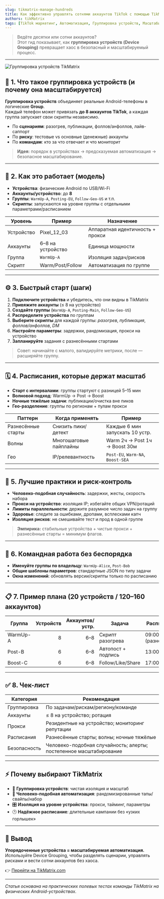 ```yaml
---
slug: tikmatrix-manage-hundreds
title: Как эффективно управлять сотнями аккаунтов TikTok с помощью TikMatrix
authors: tikMatrix
tags: [TikTok маркетинг, Автоматизация, Группировка устройств, Масштабирование, TikMatrix]
---
```


> Ведёте десятки или сотни аккаунтов?  
> Этот гид показывает, как **группировка устройств (Device Grouping)** превращает хаос в безопасный и масштабируемый процесс.

<!-- truncate -->
---
![Группировка устройств TikMatrix](/img/blog/tikmatrix-device-grouping.webp)

## 🧭 1. Что такое группировка устройств (и почему она масштабируется)

**Группировка устройств** объединяет реальные Android-телефоны в логические **Group**.  
Каждый телефон может привязать **до 8 аккаунтов TikTok**, а каждая группа запускает свои скрипты независимо.

- По **сценариям**: разогрев, публикации, фоллов/анфоллов, лайв-саппорт  
- По **риску**: тестовые vs основные (денежные) аккаунты  
- По **командам**: кто за что отвечает и что мониторит

> **Идея:** порядок в устройствах → предсказуемая автоматизация → безопасное масштабирование.

---

## 🧩 2. Как это работает (модель)

- **Устройства**: физические Android по USB/Wi-Fi  
- **Аккаунты/устройство**: до **8**  
- **Группы**: `WarmUp-A`, `Posting-EU`, `Follow-Geo-US` и т.п.  
- **Скрипты**: запускаются на уровне группы с отдельными параметрами/расписанием

| Уровень | Пример | Назначение |
|---|---|---|
| Устройство | Pixel_12_03 | Аппаратная идентичность + прокси |
| Аккаунты | 6–8 на устройство | Единица мощности |
| Группа | `WarmUp-A` | Изоляция задач/рисков |
| Скрипт | Warm/Post/Follow | Автоматизация по группе |

---

## ⚙️ 3. Быстрый старт (шаги)

1. **Подключите устройства** и убедитесь, что они видны в TikMatrix  
2. **Привяжите аккаунты** (≤ 8 на устройство)  
3. **Создайте группы** (`WarmUp-A`, `Posting-Main`, `Follow-Geo-US`)  
4. **Распределите устройства** по группам  
5. **Выберите скрипты** для каждой группы: *разогрев*, *публикация*, *фоллов/анфоллов*, *DM*  
6. **Настройте параметры**: задержки, рандомизация, прокси на устройство  
7. **Запланируйте** задания с разнесёнными стартами

> Совет: начинайте с малого, валидируйте метрики, после — расширяйте группу.

---

## 🗓️ 4. Расписания, которые держат масштаб

- **Старт с интервалами**: группы стартуют с разницей 5–15 мин  
- **Волновой подход**: WarmUp → Post → Boost  
- **Ночные тяжёлые задачи**: публикации/очистка вне пиков  
- **Гео-разделение**: группы по регионам + пулам прокси

| Паттерн | Когда применять | Пример |
|---|---|---|
| Разнесённые старты | Снизить пики/детект | Каждые 6 мин запускать 10 устр. |
| Волны | Многошаговые пайплайны | Warm 2ч → Post 1ч → Boost 30м |
| Гео | IP/релевантность | `Post-EU`, `Warm-NA`, `Boost-SEA` |

---

## 🧠 5. Лучшие практики и риск-контроль

- **Человеко-подобная случайность**: задержки, жесты, скорость набора  
- **Прокси на устройство**: изоляция IP; избегайте общих VPN/ротаций  
- **Лимиты параллельности**: держите разумное число задач на группу  
- **Здоровье**: следите за ошибками, дропами, всплесками капч  
- **Изоляция рисков**: не смешивайте тест и прод в одной группе

> **Эмпирика:** стабильные устройства + чистые прокси + разнесённые старты = минимум флагов.

---

## 👥 6. Командная работа без беспорядка

- **Именуйте группы по владельцу**: `WarmUp-Alice`, `Post-Bob`  
- **Общие шаблоны параметров**: стандартные JSON по типу задачи  
- **Окна изменений**: обновлять версии/скрипты только по расписанию

---

## 📋 7. Пример плана (20 устройств / 120–160 аккаунтов)

| Группа | Устройств | Аккаунтов/устр. | Задача | Расписание |
|---|---:|---:|---|---|
| WarmUp-A | 8 | 6–8 | Скрипт разогрева | 09:00–12:00 (разнесённо) |
| Post-B | 6 | 6–8 | Автопост + подпись | 13:00–16:00 |
| Boost-C | 6 | 6–8 | Follow/Like/Share | 17:00–19:00 |

---

## ✅ 8. Чек-лист

| Категория | Рекомендация |
|---|---|
| Группировка | По задачам/рискам/региону/команде |
| Аккаунты | ≤ 8 на устройство; ротация |
| Прокси | Резидентные на устройство; мониторинг репутации |
| Расписания | Разнесённые старты; волны; ночные тяжёлые |
| Безопасность | Человеко-подобная случайность; алерты; постепенное масштабирование |

---

## ⚡ Почему выбирают TikMatrix

- 🧩 **Группировка устройств**: чистая изоляция и масштаб  
- 🧠 **Человеко-подобная автоматизация**: рандомизированные тапы/свайпы/набор  
- 🎛️ **Изоляция на уровне устройства**: прокси, тайминг, параметры  
- 🕒 **Надёжное расписание**: длительные кампании без «узких горлышек»

---

## 🏁 Вывод

**Упорядоченные устройства = масштабируемая автоматизация.**  
Используйте Device Grouping, чтобы разделять сценарии, управлять рисками и вести сотни аккаунтов без хаоса.

👉 [Перейти на TikMatrix.com](https://www.tikmatrix.com)

---

*Статья основана на практических полевых тестах команды TikMatrix на физических Android-устройствах.*

